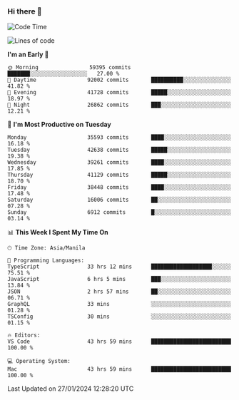 ### Hi there 👋

<!--START_SECTION:waka-->
![Code Time](http://img.shields.io/badge/Code%20Time-4%2C806%20hrs%2015%20mins-blue)

![Lines of code](https://img.shields.io/badge/From%20Hello%20World%20I%27ve%20Written-104.7%20million%20lines%20of%20code-blue)

**I'm an Early 🐤** 

```text
🌞 Morning                59395 commits       ███████░░░░░░░░░░░░░░░░░░   27.00 % 
🌆 Daytime                92002 commits       ██████████░░░░░░░░░░░░░░░   41.82 % 
🌃 Evening                41728 commits       █████░░░░░░░░░░░░░░░░░░░░   18.97 % 
🌙 Night                  26862 commits       ███░░░░░░░░░░░░░░░░░░░░░░   12.21 % 
```
📅 **I'm Most Productive on Tuesday** 

```text
Monday                   35593 commits       ████░░░░░░░░░░░░░░░░░░░░░   16.18 % 
Tuesday                  42638 commits       █████░░░░░░░░░░░░░░░░░░░░   19.38 % 
Wednesday                39261 commits       ████░░░░░░░░░░░░░░░░░░░░░   17.85 % 
Thursday                 41129 commits       █████░░░░░░░░░░░░░░░░░░░░   18.70 % 
Friday                   38448 commits       ████░░░░░░░░░░░░░░░░░░░░░   17.48 % 
Saturday                 16006 commits       ██░░░░░░░░░░░░░░░░░░░░░░░   07.28 % 
Sunday                   6912 commits        █░░░░░░░░░░░░░░░░░░░░░░░░   03.14 % 
```


📊 **This Week I Spent My Time On** 

```text
🕑︎ Time Zone: Asia/Manila

💬 Programming Languages: 
TypeScript               33 hrs 12 mins      ███████████████████░░░░░░   75.51 % 
JavaScript               6 hrs 5 mins        ███░░░░░░░░░░░░░░░░░░░░░░   13.84 % 
JSON                     2 hrs 57 mins       ██░░░░░░░░░░░░░░░░░░░░░░░   06.71 % 
GraphQL                  33 mins             ░░░░░░░░░░░░░░░░░░░░░░░░░   01.28 % 
TSConfig                 30 mins             ░░░░░░░░░░░░░░░░░░░░░░░░░   01.15 % 

🔥 Editors: 
VS Code                  43 hrs 59 mins      █████████████████████████   100.00 % 

💻 Operating System: 
Mac                      43 hrs 59 mins      █████████████████████████   100.00 % 
```


 Last Updated on 27/01/2024 12:28:20 UTC
<!--END_SECTION:waka-->


<!--
**rad182/rad182** is a ✨ _special_ ✨ repository because its `README.md` (this file) appears on your GitHub profile.

Here are some ideas to get you started:

- 🔭 I’m currently working on ...
- 🌱 I’m currently learning ...
- 👯 I’m looking to collaborate on ...
- 🤔 I’m looking for help with ...
- 💬 Ask me about ...
- 📫 How to reach me: ...
- 😄 Pronouns: ...
- ⚡ Fun fact: ...
-->
